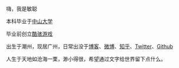 嗨，我是敏聪

本科毕业于[中山大学](https://www.sysu.edu.cn/)

毕业前创立[酷骇游戏](http://coohex.com)

出生于潮州，现居广州，日常出没于[博客](http://gumcstronger.github.io)、[微博](https://weibo.com/gumincong)、[知乎](https://www.zhihu.com/people/gumincong)、[Twitter](https://twitter.com/gumcstronger/)、[Github](https://github.com/gumcstronger)

人生于天地如沧海一栗，渺小得很，希望通过文字给世界留下点什么。
